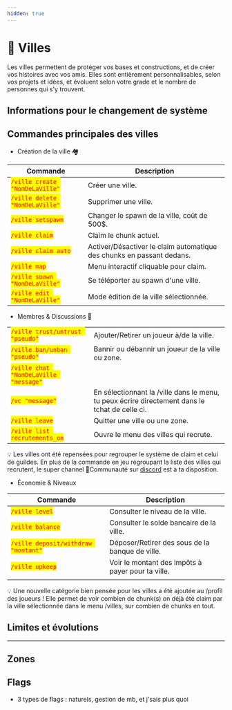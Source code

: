 ```yaml
---
hidden: true
---
```


# 🏢 Villes

Les villes permettent de protéger vos bases et constructions, et de créer vos histoires avec vos amis. Elles sont entièrement personnalisables, selon vos projets et idées, et évoluent selon votre grade et le nombre de personnes qui s'y trouvent.

## Informations pour le changement de système



## Commandes principales des villes



* Création de la ville 🏘️&#x20;

| Commande                                                       | Description                                                           |
| -------------------------------------------------------------- | --------------------------------------------------------------------- |
| <mark style="color:red;">`/ville create "NomDeLaVille"`</mark> | Créer une ville.                                                      |
| <mark style="color:red;">`/ville delete "NomDeLaVille"`</mark> | Supprimer une ville.                                                  |
| <mark style="color:red;">`/ville setspawn`</mark>              | Changer le spawn de la ville, coût de 500$.                           |
| <mark style="color:red;">`/ville claim`</mark>                 | Claim le chunk actuel.                                                |
| <mark style="color:red;">`/ville claim auto`</mark>            | Activer/Désactiver le claim automatique des chunks en passant dedans. |
| <mark style="color:red;">`/ville map`</mark>                   | Menu interactif cliquable pour claim.                                 |
| <mark style="color:red;">`/ville spawn "NomDeLaVille"`</mark>  | Se téléporter au spawn d'une ville.                                   |
| <mark style="color:red;">`/ville edit "NomDeLaVille"`</mark>   | Mode édition de la ville sélectionnée.                                |



* Membres & Discussions 💭

|                                                                        |                                                                                                |
| ---------------------------------------------------------------------- | ---------------------------------------------------------------------------------------------- |
| <mark style="color:red;">`/ville trust/untrust "pseudo"`</mark>        | Ajouter/Retirer un joueur à/de la ville.                                                       |
| <mark style="color:red;">`/ville ban/unban "pseudo"`</mark>            | Bannir ou débannir un joueur de la ville ou zone.                                              |
| <mark style="color:red;">`/ville chat "NomDeLaVille "message"`</mark>  |                                                                                                |
| <mark style="color:red;">`/vc "message"`</mark>                        | En sélectionnant la /ville dans le menu, tu peux écrire directement dans le tchat de celle ci. |
| <mark style="color:red;">`/ville leave`</mark>                         | Quitter une ville ou une zone.                                                                 |
| <mark style="color:red;">`/ville list recrutements_on`</mark>          | Ouvre le menu des villes qui recrute.                                                          |

:bulb: Les villes ont été repensées pour regrouper le système de claim et celui de guildes. En plus de la commande en jeu regroupant la liste des villes qui recrutent, le super channel :herb:Communauté sur [discord](http://discord.gg/astralya) est à ta disposition.&#x20;

* Économie & Niveaux&#x20;

| Commande                                                            | Description                                       |
| ------------------------------------------------------------------- | ------------------------------------------------- |
| <mark style="color:red;">`/ville level`</mark>                      | Consulter le niveau de la ville.                  |
| <mark style="color:red;">`/ville balance`</mark>                    | Consulter le solde bancaire de la ville.          |
| <mark style="color:red;">`/ville deposit/withdraw "montant"`</mark> | Déposer/Retirer des sous de la banque de ville.   |
| <mark style="color:red;">`/ville upkeep`</mark>                     | Voir le montant des impôts à payer pour ta ville. |
|                                                                     |                                                   |

:bulb: Une nouvelle catégorie bien pensée pour les villes a été ajoutée au /profil des joueurs ! Elle permet de voir combien de chunk(s) on déjà été claim par la ville sélectionnée dans le menu /villes, sur combien de chunks en tout.&#x20;

## Limites et évolutions



***

## Zones

## Flags

* 3 types de flags : naturels, gestion de mb, et j'sais plus quoi
